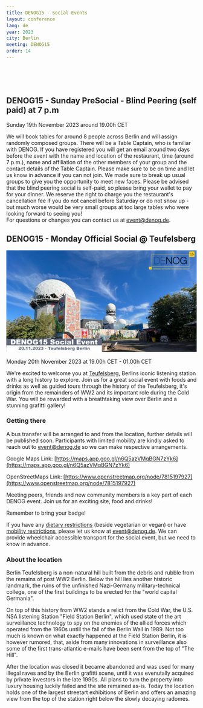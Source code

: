 ```yaml
---
title: DENOG15 - Social Events
layout: conference
lang: de
year: 2023
city: Berlin
meeting: DENOG15
order: 14
---
```


<br><br><br />
## DENOG15 - Sunday PreSocial - Blind Peering (self paid) at 7 p.m
Sunday 19th November 2023 around 19.00h CET

We will book tables for around 8 people across Berlin and will assign randomly composed groups. There will be a Table Captain, who is familiar with DENOG. 
If you have registered you will get an email around two days before the event with the name and location of the restaurant, time (around 7 p.m.), name and affiliation of the other members of your group and the contact details of the Table Captain. 
Please make sure to be on time and let us know in advance if you can not join. We made sure to break up usual groups to give you the opportunity to meet new faces. 
Please be advised that the blind peering social is self-paid, so please bring your wallet to pay for your dinner. We reserve the right to charge you the restaurant's cancellation fee if you do not cancel before Saturday or do not show up - but much worse would be very small groups at too large tables who were looking forward to seeing you! 
<br />
For questions or changes you can contact us at <a href="mailto:event@denog.de">event@denog.de</a>. 
<br />

## DENOG15 - Monday Official Social @ Teufelsberg
![DENOG15 Social @ Teufelsberg](/images/meetings/denog15/denog15_social.png)
<br />

Monday 20th November 2023 at 19.00h CET - 01.00h CET

We're excited to welcome you at [Teufelsberg](https://en.wikipedia.org/wiki/Teufelsberg), Berlins iconic listening station with a long history to explore. Join us for a great social event with foods and drinks as well as guided tours through the history of the Teufelsberg, it's origin from the remainders of WW2 and its important role during the Cold War. You will be rewarded with a breathtaking view over Berlin and a stunning grafitti gallery!

### Getting there
A bus transfer will be arranged to and from the location, further details will be published soon.
Participants with limited mobility are kindly asked to reach out to [event@denog.de](mailto:event@denog.de) so we can make respective arrangements.

Google Maps Link: [https://maps.app.goo.gl/n6Q5azVMqBGN7zYk6](https://maps.app.goo.gl/n6Q5azVMqBGN7zYk6)

OpenStreetMaps Link: [https://www.openstreetmap.org/node/7815197927](https://www.openstreetmap.org/node/7815197927)

Meeting peers, friends and new community members is a key part of each DENOG event. Join us for an exciting site, food and drinks!

Remember to bring your badge!

If you have any <u>dietary restrictions</u> (beside vegetarian or vegan) or have <u>mobility restrictions</u>, please let us know at <a href="mailto:event@denog.de">event@denog.de</a>. We can provide wheelchair accessible transport for the social event, but we need to know in advance. 

### About the location

Berlin Teufelsberg is a non-natural hill built from the debris and rubble from the remains of post WW2 Berlin. Below the hill lies another historic landmark, the ruins of the unfinished Nazi-Germany military-technical college, one of the first buildings to be erected for the "world capital Germania".

On top of this history from WW2 stands a relict from the Cold War, the U.S. NSA listening Station "Field Station Berlin", which used state of the art surveillance technology to spy on the enemies of the allied forces which operated from the 1960s untill the fall of the Berlin Wall in 1989. Not too much is known on what exactly happened at the Field Station Berlin, it is however rumored, that, aside from many innovations in surveillance also some of the first trans-atlantic e-mails have been sent from the top of "The Hill".

After the location was closed it became abandoned and was used for many illegal raves and by the Berlin grafitti scene, until it was evenutally acquired by private investors in the late 1990s. All plans to turn the property into luxury housing luckily failed and the site remained as-is. Today the location holds one of the largest streetart exhibitions of Berlin and offers an amazing view from the top of the station right below the slowly decaying radomes.
